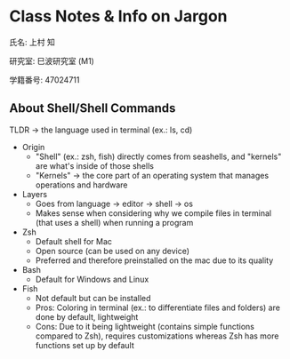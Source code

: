 # Class Notes & Info on Jargon
氏名: 上村 知

研究室: 巳波研究室 (M1)

学籍番号: 47024711


## About Shell/Shell Commands
TLDR -> the language used in terminal (ex.: ls, cd)

* Origin
  * "Shell" (ex.: zsh, fish) directly comes from seashells, and "kernels" are what's inside of those shells
  * "Kernels" -> the core part of an operating system that manages operations and hardware
* Layers 
  * Goes from language -> editor -> shell -> os
  * Makes sense when considering why we compile files in terminal (that uses a shell) when running a program
* Zsh
  * Default shell for Mac
  * Open source (can be used on any device)
  * Preferred and therefore preinstalled on the mac due to its quality
* Bash
  * Default for Windows and Linux
* Fish
  * Not default but can be installed
  * Pros: Coloring in terminal (ex.: to differentiate files and folders) are done by default, lightweight
  * Cons: Due to it being lightweight (contains simple functions compared to Zsh), requires customizations whereas Zsh has more functions set up by default